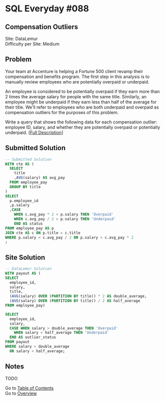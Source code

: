 # SQL Everyday \#088

## Compensation Outliers

Site: DataLemur\
Difficulty per Site: Medium

## Problem

Your team at Accenture is helping a Fortune 500 client revamp their compensation and benefits program. The first step in this analysis is to manually review employees who are potentially overpaid or underpaid.

An employee is considered to be potentially overpaid if they earn more than 2 times the average salary for people with the same title. Similarly, an employee might be underpaid if they earn less than half of the average for their title. We'll refer to employees who are both underpaid and overpaid as compensation outliers for the purposes of this problem.

Write a query that shows the following data for each compensation outlier: employee ID, salary, and whether they are potentially overpaid or potentially underpaid. [[Full Description](https://datalemur.com/questions/compensation-outliers)]

## Submitted Solution

```sql
-- Submitted Solution
WITH cte AS (
  SELECT
    title
    ,AVG(salary) AS avg_pay
  FROM employee_pay
  GROUP BY title
)
SELECT
  p.employee_id
  ,p.salary
  ,CASE 
    WHEN c.avg_pay * 2 < p.salary THEN 'Overpaid' 
    WHEN c.avg_pay / 2 > p.salary THEN 'Underpaid'
    END AS status
FROM employee_pay AS p
JOIN cte AS c ON p.title = c.title
WHERE p.salary < c.avg_pay / 2 OR p.salary > c.avg_pay * 2
;
```

## Site Solution

```sql
-- DataLemur Solution 
WITH payout AS (
SELECT
  employee_id,
  salary,
  title,
  (AVG(salary) OVER (PARTITION BY title)) * 2 AS double_average,
  (AVG(salary) OVER (PARTITION BY title)) / 2 AS half_average
FROM employee_pay)

SELECT
  employee_id,
  salary,
  CASE WHEN salary > double_average THEN 'Overpaid'
    WHEN salary < half_average THEN 'Underpaid'
  END AS outlier_status
FROM payout
WHERE salary > double_average
  OR salary < half_average;
```

## Notes

TODO

Go to [Table of Contents](/README.md#contents)\
Go to [Overview](/README.md)
